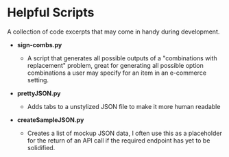 # Helpful Scripts
A collection of code excerpts that may come in handy during development.


* **sign-combs.py**
  * A script that generates all possible outputs of a "combinations with replacement" problem, great for generating all possible option combinations a user may specify for an item in an e-commerce setting.
  
* **prettyJSON.py**
  * Adds tabs to a unstylized JSON file to make it more human readable
  
* **createSampleJSON.py**
  * Creates a list of mockup JSON data, I often use this as a placeholder for the return of an API call if the required endpoint has yet to be solidified.
